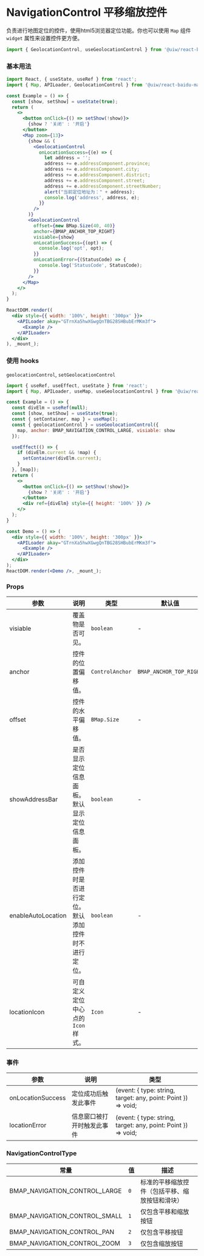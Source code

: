 NavigationControl 平移缩放控件
===

负责进行地图定位的控件，使用html5浏览器定位功能。你也可以使用 `Map` 组件 `widget` 属性来设置控件更方便。


```jsx
import { GeolocationControl, useGeolocationControl } from '@uiw/react-baidu-map';
```

### 基本用法

<!--DemoStart,bgWhite,noScroll--> 
```jsx
import React, { useState, useRef } from 'react';
import { Map, APILoader, GeolocationControl } from '@uiw/react-baidu-map';

const Example = () => {
  const [show, setShow] = useState(true);
  return (
    <>
      <button onClick={() => setShow(!show)}>
        {show ? '关闭' : '开启'}
      </button>
      <Map zoom={13}>
        {show && (
          <GeolocationControl
            onLocationSuccess={(e) => {
              let address = '';
              address += e.addressComponent.province;
              address += e.addressComponent.city;
              address += e.addressComponent.district;
              address += e.addressComponent.street;
              address += e.addressComponent.streetNumber;
              alert("当前定位地址为：" + address);
              console.log('address', address, e);
            }}
          />
        )}
        <GeolocationControl
          offset={new BMap.Size(40, 40)}
          anchor={BMAP_ANCHOR_TOP_RIGHT}
          visiable={show}
          onLocationSuccess={(opt) => {
            console.log('opt', opt);
          }}
          onLocationError={(StatusCode) => {
            console.log('StatusCode', StatusCode);
          }}
        />
      </Map>
    </>
  );
}

ReactDOM.render((
  <div style={{ width: '100%', height: '300px' }}>
    <APILoader akay="GTrnXa5hwXGwgQnTBG28SHBubErMKm3f">
      <Example />
    </APILoader>
  </div>
), _mount_);
```
<!--End-->


### 使用 hooks

`geolocationControl`, `setGeolocationControl`

<!--DemoStart,bgWhite--> 
```jsx
import { useRef, useEffect, useState } from 'react';
import { Map, APILoader, useMap, useGeolocationControl } from '@uiw/react-baidu-map';

const Example = () => {
  const divElm = useRef(null);
  const [show, setShow] = useState(true);
  const { setContainer, map } = useMap();
  const { geolocationControl } = useGeolocationControl({
    map, anchor: BMAP_NAVIGATION_CONTROL_LARGE, visiable: show
  });

  useEffect(() => {
    if (divElm.current && !map) {
      setContainer(divElm.current);
    }
  }, [map]);
  return (
    <>
      <button onClick={() => setShow(!show)}>
        {show ? '关闭' : '开启'}
      </button>
      <div ref={divElm} style={{ height: '100%' }} />
    </>
  );
}

const Demo = () => (
  <div style={{ width: '100%', height: '300px' }}>
    <APILoader akay="GTrnXa5hwXGwgQnTBG28SHBubErMKm3f">
      <Example />
    </APILoader>
  </div>
);
ReactDOM.render(<Demo />, _mount_);
```
<!--End-->

### Props

| 参数 | 说明 | 类型 | 默认值 |
| ----- | ----- | ----- | ----- |
| visiable | 覆盖物是否可见。 | `boolean` | - |
| anchor | 控件的位置偏移值。| `ControlAnchor` | `BMAP_ANCHOR_TOP_RIGHT` |
| offset | 控件的水平偏移值。 | `BMap.Size` | - |
| showAddressBar | 是否显示定位信息面板。默认显示定位信息面板。 | `boolean` | - |
| enableAutoLocation | 添加控件时是否进行定位。默认添加控件时不进行定位。 | `boolean` | - |
| locationIcon | 可自定义定位中心点的 `Icon` 样式。 | `Icon` | - |


### 事件

| 参数 | 说明 | 类型 |
| ----- | ----- | ----- |
| onLocationSuccess | 定位成功后触发此事件 | (event: { type: string, target: any, point: Point }) => void; |
| locationError | 信息窗口被打开时触发此事件 | (event: { type: string, target: any, point: Point }) => void; |

### NavigationControlType

| 常量 | 值 | 描述 |
| ----- | ----- | ----- |
| BMAP_NAVIGATION_CONTROL_LARGE | `0` | 标准的平移缩放控件（包括平移、缩放按钮和滑块） |
| BMAP_NAVIGATION_CONTROL_SMALL | `1` | 仅包含平移和缩放按钮 |
| BMAP_NAVIGATION_CONTROL_PAN | `2` | 仅包含平移按钮 |
| BMAP_NAVIGATION_CONTROL_ZOOM | `3` | 仅包含缩放按钮 |
